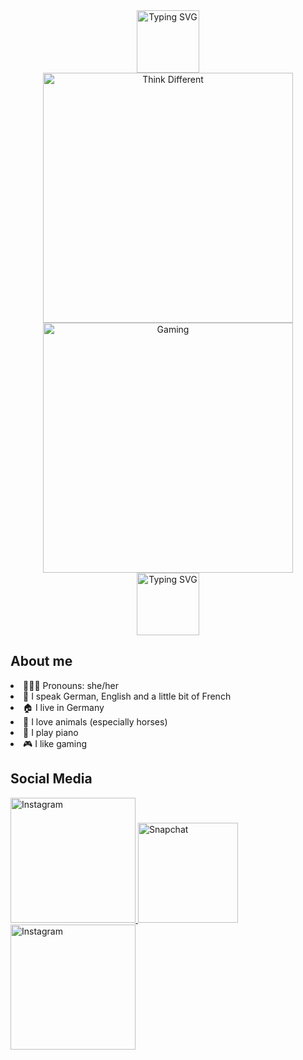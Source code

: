 <div align="center">
<a href="https://git.io/typing-svg"><img height= 100 src="https://readme-typing-svg.demolab.com?font=Roboto+Mono&size=25&pause=1000&color=C7A4FF&center=true&width=900&height=50&lines=Welcome+to+my+account!" alt="Typing SVG" /></a>
</div>

<div float="left"; align="center" >
<img width="400px" src="https://images.pexels.com/photos/2681319/pexels-photo-2681319.jpeg" alt="Think Different" />


<img width="400px" src="https://github.com/mrlnsmr/mrlnsmr/assets/93281779/4943bba4-12e0-4304-82ab-538d30095677" alt="Gaming" />
</div>

<div align="center">
 <a href="https://git.io/typing-svg"><img height= 100 src="https://readme-typing-svg.demolab.com?font=Roboto+Mono&size=31&pause=1000&color=A1EFFB&center=true&width=900&height=50&lines=Hi!+My+name+is+Marlen++;and+I'm+here+to+learn+programming." alt="Typing SVG" /></a>
 </div>

 ## About me
 
 <li> 👱🏻‍♀️ Pronouns: she/her </li>
 <li> 💬 I speak German, English and a little bit of French </li>
 <li> 🏠 I live in Germany </li>
 <li> 🐴 I love animals (especially horses) </li>
 <li> 🎹 I play piano </li>
 <li> 🎮 I like gaming </li>


## Social Media

<div>
<a href="https://www.instagram.com/mrln_smr/">
      <img width="200px" src="https://logos-world.net/wp-content/uploads/2020/04/Instagram-icon-Logo-2016-present.png" alt="Instagram" />
    </a>
 
<a href="https://t.snapchat.com/1KvwUgLh">
      <img width="160px" src="https://th.bing.com/th/id/R.4e3bc5cdc62b72da32544b56a9528161?rik=JvQmZHQQNJjTow&riu=http%3a%2f%2f2.bp.blogspot.com%2f-e8EX8HXfU_M%2fVWA1tOmIxII%2fAAAAAAAACnM%2fwVEAIqUlnOI%2fs1600%2fSnapchat-logo-vector.png&ehk=UEhahD%2fm2%2fI0iksXRnCE%2fUBP1TUDtMNTxjqQU3mZe%2fU%3d&risl=&pid=ImgRaw&r=0" alt="Snapchat" />
</a>
 
<a href="https://www.twitch.tv/mrln_smr">
      <img width="200px" src="https://logolook.net/wp-content/uploads/2021/06/Symbol-Twitch.png" alt="Instagram" />
</a>
</div>

